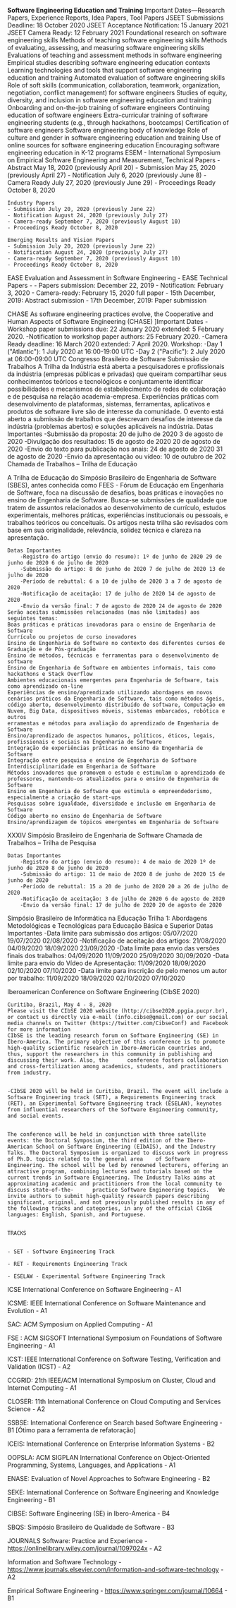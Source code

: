 **Software Engineering Education and Training**
	Important Dates—Research Papers, Experience Reports, Idea Papers, Tool Papers
	JSEET Submissions Deadline: 18 October 2020
	JSEET Acceptance Notification: 15 January 2021
	JSEET Camera Ready: 12 February 2021
	Foundational research on software engineering skills
	Methods of teaching software engineering skills
	Methods of evaluating, assessing, and measuring software engineering skills
	Evaluations of teaching and assessment methods in software engineering
	Empirical studies describing software engineering education contexts
	Learning technologies and tools that support software engineering education and training
	Automated evaluation of software engineering skills
	Role of soft skills (communication, collaboration, teamwork, organization, negotiation, conflict management) for software engineers
	Studies of equity, diversity, and inclusion in software engineering education and training
	Onboarding and on-the-job training of software engineers
	Continuing education of software engineers
	Extra-curricular training of software engineering students (e.g., through hackathons, bootcamps)
	Certification of software engineers
	Software engineering body of knowledge
	Role of culture and gender in software engineering education and training
	Use of online sources for software engineering education
	Encouraging software engineering education in K-12 programs
ESEM - International Symposium on Empirical Software Engineering and Measurement,
	Technical Papers
	- 	Abstract May 18, 2020 (previously April 20)
	- Submission May 25, 2020 (previously April 27)
	- Notification July 6, 2020 (previously June 8)
	- Camera Ready July 27, 2020 (previously June 29)
	- Proceedings Ready October 8, 2020 

	Industry Papers
	- Submission July 20, 2020 (previously June 22)
	- Notification August 24, 2020 (previously July 27)
	- Camera-ready September 7, 2020 (previously August 10)
	- Proceedings Ready October 8, 2020 

	Emerging Results and Vision Papers
	- Submission July 20, 2020 (previously June 22)
	- Notification August 24, 2020 (previously July 27)
	- Camera-ready September 7, 2020 (previously August 10)
	- Proceedings Ready October 8, 2020 

EASE 
Evaluation and Assessment in Software Engineering - EASE 
	Technical Papers
	- - Papers submission: December 22, 2019
	- Notification: February 3, 2020
	- Camera-ready: February 15, 2020
	full paper
  		- 15th December, 2019:  Abstract submission
		- 17th December, 2019:  Paper submission

CHASE
	As software engineering practices evolve, the Cooperative and Human Aspects of Software Engineering (CHASE) ]Important Dates
	-Workshop paper submissions due: 22 January 2020 extended: 5 February 2020.
	-Notification to workshop paper authors: 25 February 2020.
	-Camera Ready deadline: 16 March 2020 extended: 7 April 2020.
	Workshop:
	-Day 1 ("Atlantic"): 1 July 2020 at 16:00-19:00 UTC
	-Day 2 ("Pacific"): 2 July 2020 at 06:00-09:00 UTC
Congresso Brasileiro de Software 
	Submissão de Trabalhos
	A Trilha da Indústria está aberta a pesquisadores e profissionais da indústria (empresas públicas e privadas) que queiram compartilhar seus conhecimentos teóricos e tecnológicos e conjuntamente identificar possibilidades e mecanismos de estabelecimento de redes de colaboração e de pesquisa na relação 	academia-empresa. Experiências práticas com desenvolvimento de plataformas, sistemas, ferramentas, aplicativos e produtos de software livre são de interesse da comunidade. O evento está aberto a submissão de trabalhos que descrevam desafios de interesse da indústria (problemas abertos) e soluções aplicáveis 	na indústria.
	Datas Importantes
	-Submissão da proposta: 20 de julho de 2020 3 de agosto de 2020
	-Divulgação dos resultados: 15 de agosto de 2020 20 de agosto de 2020
	-Envio do texto para publicação nos anais: 24 de agosto de 2020 31 de agosto de 2020
	-Envio da apresentação ou vídeo: 10 de outubro de 202
	Chamada de Trabalhos – Trilha de Educação

A Trilha de Educação do Simpósio Brasileiro de Engenharia de Software (SBES), antes conhecida como FEES - Fórum de Educação em Engenharia de Software, foca na discussão de desafios, boas práticas e inovações no ensino de Engenharia de Software. Busca-se submissões de qualidade que tratem de assuntos 		relacionados ao desenvolvimento de currículo, estudos experimentais, melhores práticas, experiências institucionais ou pessoais, e trabalhos teóricos ou conceituais. Os artigos nesta trilha são revisados com base em sua originalidade, relevância, solidez técnica e clareza na apresentação.

	Datas Importantes
		-Registro do artigo (envio do resumo): 1º de junho de 2020 29 de junho de 2020 6 de julho de 2020
		-Submissão do artigo: 8 de junho de 2020 7 de julho de 2020 13 de julho de 2020
		-Período de rebuttal: 6 a 10 de julho de 2020 3 a 7 de agosto de 2020
		-Notificação de aceitação: 17 de julho de 2020 14 de agosto de 2020
		-Envio da versão final: 7 de agosto de 2020 24 de agosto de 2020
	Serão aceitas submissões relacionadas (mas não limitadas) aos seguintes temas:
	Boas práticas e práticas inovadoras para o ensino de Engenharia de Software
	Currículo ou projetos de curso inovadores
	Ensino de Engenharia de Software no contexto dos diferentes cursos de Graduação e de Pós-graduação
	Ensino de métodos, técnicas e ferramentas para o desenvolvimento de software
	Ensino de Engenharia de Software em ambientes informais, tais como hackathons e Stack Overflow
	Ambientes educacionais emergentes para Engenharia de Software, tais como aprendizado on-line
	Experiências de ensino/aprendizado utilizando abordagens em novos cenários práticos da Engenharia de Software, tais como métodos ágeis, código aberto, desenvolvimento distribuído de software, Computação em Nuvem, Big Data, dispositivos móveis, sistemas embarcados, robótica e outros
	erramentas e métodos para avaliação do aprendizado de Engenharia de Software
	Ensino/aprendizado de aspectos humanos, políticos, éticos, legais, profissionais e sociais na Engenharia de Software
	Integração de experiências práticas no ensino da Engenharia de Software
	Integração entre pesquisa e ensino de Engenharia de Software
	Interdisciplinaridade em Engenharia de Software
	Métodos inovadores que promovem o estudo e estimulam o aprendizado de professores, mantendo-os atualizados para o ensino de Engenharia de Software
	Ensino em Engenharia de Software que estimula o empreendedorismo, especialmente a criação de start-ups
	Pesquisas sobre igualdade, diversidade e inclusão em Engenharia de Software
	Código aberto no ensino de Engenharia de Software
	Ensino/aprendizagem de tópicos emergentes em Engenharia de Software
XXXIV Simpósio Brasileiro de Engenharia de Software
	Chamada de Trabalhos – Trilha de Pesquisa

	Datas Importantes
		-Registro do artigo (envio do resumo): 4 de maio de 2020 1º de junho de 2020 8 de junho de 2020
		-Submissão do artigo: 11 de maio de 2020 8 de junho de 2020 15 de junho de 2020
		-Período de rebuttal: 15 a 20 de junho de 2020 20 a 26 de julho de 2020
		-Notificação de aceitação: 3 de julho de 2020 6 de agosto de 2020
		-Envio da versão final: 17 de julho de 2020 20 de agosto de 2020
Simpósio Brasileiro de Informática na Educação
Trilha 1: Abordagens Metodológicas e Tecnológicas para Educação Básica e Superior
	Datas Importantes
		-Data limite para submissão dos artigos: 05/07/2020 19/07/2020 02/08/2020
		-Notificação de aceitação dos artigos: 21/08/2020 04/09/2020 18/09/2020 23/09/2020
		-Data limite para envio das versões finais dos trabalhos: 04/09/2020 11/09/2020 25/09/2020 30/09/2020
		-Data limite para envio do Vídeo de Apresentação: 11/09/2020 18/09/2020 02/10/2020 07/10/2020
		-Data limite para inscrição de pelo menos um autor por trabalho: 11/09/2020 18/09/2020 02/10/2020 07/10/2020

Iberoamerican Conference on Software Engineering (CIbSE 2020)

	Curitiba, Brazil, May 4 - 8, 2020
	Please visit the CIbSE 2020 website (http://cibse2020.ppgia.pucpr.br), or contact us directly via e-mail (info.cibse@gmail.com) or our social media channels on Twitter (https://twitter.com/CibseConf) and Facebook for more information
	CIbSE is the leading research forum on Software Engineering (SE) in Ibero-America. The primary objective of this conference is to promote high-quality scientific research in Ibero-American countries and, thus, support the researchers in this community in publishing and discussing their work. Also, the 		conference fosters collaboration and cross-fertilization among academics, students, and practitioners from industry.


	-CIbSE 2020 will be held in Curitiba, Brazil. The event will include a Software Engineering track (SET), a Requirements Engineering track (RET), an Experimental Software Engineering track (ESELAW), keynotes from influential researchers of the Software Engineering community, and social events.


	The conference will be held in conjunction with three satellite events: the Doctoral Symposium, the third edition of the Ibero-American School on Software Engineering (EIbAIS), and the Industry Talks. The Doctoral Symposium is organized to discuss work in progress of Ph.D. topics related to the general area 	of Software Engineering. The school will be led by renowned lecturers, offering an attractive program, combining lectures and tutorials based on the current trends in Software Engineering. The Industry Talks aims at approximating academic and practitioners from the local community to discuss state-of-the-		practice Software Engineering topics.	We invite authors to submit high-quality research papers describing significant, original, and not previously published results in any of the following tracks and categories, in any of the official CIbSE languages: English, Spanish, and Portuguese.


	TRACKS


	- SET - Software Engineering Track

	- RET - Requirements Engineering Track

	- ESELAW - Experimental Software Engineering Track

ICSE International Conference on Software Engineering - A1

ICSME: IEEE International Conference on Software Maintenance and Evolution - A1

SAC: ACM Symposium on Applied Computing - A1

FSE : ACM SIGSOFT International Symposium on Foundations of Software Engineering - A1

ICST: IEEE International Conference on Software Testing, Verification and Validation (ICST) - A2

CCGRID: 21th IEEE/ACM International Symposium on Cluster, Cloud and Internet Computing - A1

CLOSER: 11th International Conference on Cloud Computing and Services Science - A2

SSBSE: International Conference on Search based Software Engineering - B1 [Ótimo para a ferramenta de refatoração]

ICEIS: International Conference on Enterprise Information Systems - B2

OOPSLA: ACM SIGPLAN International Conference on Object-Oriented Programming, Systems, Languages, and Applications - A1


ENASE: Evaluation of Novel Approaches to Software Engineering - B2


SEKE: International Conference on Software Engineering and Knowledge Engineering - B1

CIBSE: Software Engineering (SE) in Ibero-America - B4

SBQS: Simpósio Brasileiro de Qualidade de Software - B3

JOURNALS
Software: Practice and Experience - https://onlinelibrary.wiley.com/journal/1097024x - A2

Information and Software Technology - https://www.journals.elsevier.com/information-and-software-technology - A2

Empirical Software Engineering - https://www.springer.com/journal/10664 - B1
